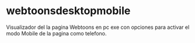 # webtoonsdesktopmobile
Visualizador del la pagina Webtoons en pc exe con opciones para activar el modo Mobile de la pagina como telefono.
